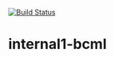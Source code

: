 [![Build Status](https://travis-ci.org/koukio/internal1-bcml.svg?branch=master)](https://travis-ci.org/koukio/internal1-bcml)

# internal1-bcml

